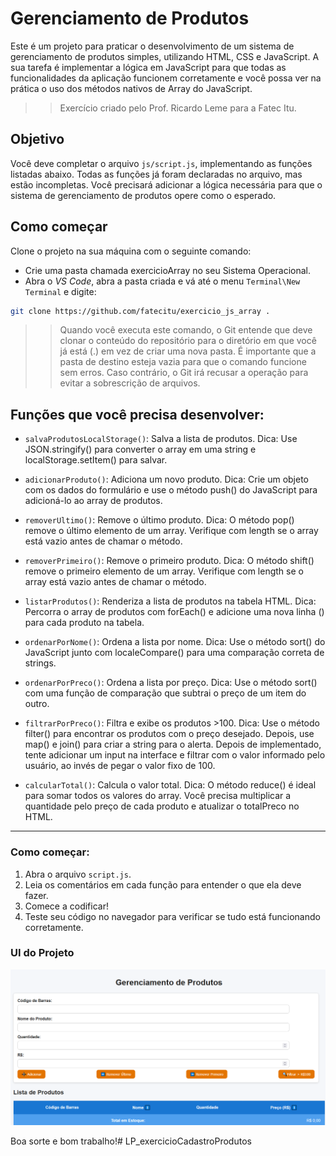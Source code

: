 # Gerenciamento de Produtos

Este é um projeto para praticar o desenvolvimento de um sistema de gerenciamento de produtos simples, utilizando HTML, CSS e JavaScript. A sua tarefa é implementar a lógica em JavaScript para que todas as funcionalidades da aplicação funcionem corretamente e você possa ver na prática o uso dos métodos nativos de Array do JavaScript.

>> Exercício criado pelo Prof. Ricardo Leme para a Fatec Itu.

## Objetivo

Você deve completar o arquivo `js/script.js`, implementando as funções listadas abaixo. Todas as funções já foram declaradas no arquivo, mas estão incompletas. Você precisará adicionar a lógica necessária para que o sistema de gerenciamento de produtos opere como o esperado.

## Como começar
Clone o projeto na sua máquina com o seguinte comando:

* Crie uma pasta chamada exercicioArray no seu Sistema Operacional.
* Abra o _VS Code_, abra a pasta criada e vá até o menu `Terminal\New Terminal` e digite:
```bash
git clone https://github.com/fatecitu/exercicio_js_array .
```
>>Quando você executa este comando, o Git entende que deve clonar o conteúdo do repositório para o diretório em que você já está (.) em vez de criar uma nova pasta. É importante que a pasta de destino esteja vazia para que o comando funcione sem erros. Caso contrário, o Git irá recusar a operação para evitar a sobrescrição de arquivos.

## Funções que você precisa desenvolver:

* `salvaProdutosLocalStorage()`: Salva a lista de produtos. Dica: Use JSON.stringify() para converter o array em uma string e localStorage.setItem() para salvar.

* `adicionarProduto()`: Adiciona um novo produto. Dica: Crie um objeto com os dados do formulário e use o método push() do JavaScript para adicioná-lo ao array de produtos.

* `removerUltimo()`: Remove o último produto. Dica: O método pop() remove o último elemento de um array. Verifique com length se o array está vazio antes de chamar o método.

* `removerPrimeiro()`: Remove o primeiro produto. Dica: O método shift() remove o primeiro elemento de um array. Verifique com length se o array está vazio antes de chamar o método.

* `listarProdutos()`: Renderiza a lista de produtos na tabela HTML. Dica: Percorra o array de produtos com forEach() e adicione uma nova linha (<tr>) para cada produto na tabela.

* `ordenarPorNome()`: Ordena a lista por nome. Dica: Use o método sort() do JavaScript junto com localeCompare() para uma comparação correta de strings.

* `ordenarPorPreco()`: Ordena a lista por preço. Dica: Use o método sort() com uma função de comparação que subtrai o preço de um item do outro.

* `filtrarPorPreco()`: Filtra e exibe os produtos >100. Dica: Use o método filter() para encontrar os produtos com o preço desejado. Depois, use map() e join() para criar a string para o alerta.
Depois de implementado, tente adicionar um input na interface e filtrar com o valor informado pelo usuário, ao invés de pegar o valor fixo de 100.

* `calcularTotal()`: Calcula o valor total. Dica: O método reduce() é ideal para somar todos os valores do array. Você precisa multiplicar a quantidade pelo preço de cada produto e atualizar o <td> totalPreco no HTML.

---

### Como começar:

1.  Abra o arquivo `script.js`.
2.  Leia os comentários em cada função para entender o que ela deve fazer.
3.  Comece a codificar!
4.  Teste seu código no navegador para verificar se tudo está funcionando corretamente.

### UI do Projeto
![Exemplo da UI](images/exemploUI.png)

Boa sorte e bom trabalho!#   L P _ e x e r c i c i o C a d a s t r o P r o d u t o s 
 
 